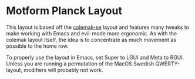 # Motform Planck Layout

This layout is based off the [colemak-se](github.com/motform/colemak-se)
layout and features many tweaks to make working with Emacs and
evil-mode more ergonomic. As with the colemak layout itself, the idea
is to concentrate as much movement as possible to the home row.

To properly use the layout in Emacs, set Super to LGUI and Meta to RGUI.
Unless you are running a permutation of the MacOS Swedish QWERTY-layout,
modifiers will probably not work.
